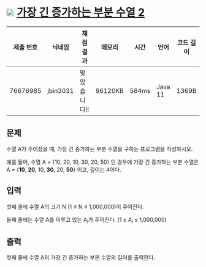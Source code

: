 # <img width="20px"  src="https://d2gd6pc034wcta.cloudfront.net/tier/14.svg" class="solvedac-tier"> [가장 긴 증가하는 부분 수열 2](https://www.acmicpc.net/problem/12015) 

| 제출 번호 | 닉네임 | 채점 결과 | 메모리 | 시간 | 언어 | 코드 길이 |
|---|---|---|---|---|---|---|
|76676985|jbin3031|맞았습니다!! |96120KB|584ms|Java 11|1369B|

## 문제
<p>수열 A가 주어졌을 때, 가장 긴 증가하는 부분 수열을 구하는 프로그램을 작성하시오.</p>

<p>예를 들어, 수열 A = {10, 20, 10, 30, 20, 50} 인 경우에 가장 긴 증가하는 부분 수열은 A = {<strong>10</strong>, <strong>20</strong>, 10, <strong>30</strong>, 20, <strong>50</strong>} 이고, 길이는 4이다.</p>

## 입력
<p>첫째 줄에 수열 A의 크기 N (1 ≤ N ≤ 1,000,000)이 주어진다.</p>

<p>둘째 줄에는 수열 A를 이루고 있는 A<sub>i</sub>가 주어진다. (1 ≤ A<sub>i</sub> ≤ 1,000,000)</p>

## 출력
<p>첫째 줄에 수열 A의 가장 긴 증가하는 부분 수열의 길이를 출력한다.</p>

